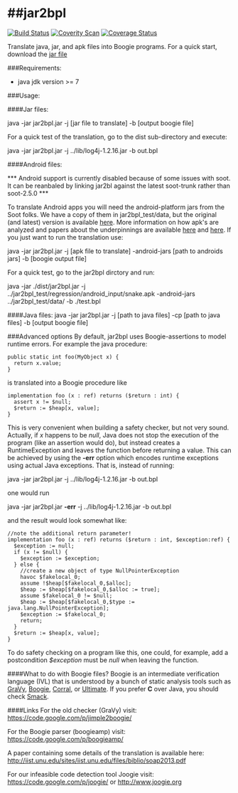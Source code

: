 ##jar2bpl
=======

[![Build Status](https://travis-ci.org/martinschaef/jar2bpl.png)](https://travis-ci.org/martinschaef/jar2bpl)
[![Coverity Scan](https://scan.coverity.com/projects/5808/badge.svg)](https://scan.coverity.com/projects/5808)
[![Coverage Status](https://coveralls.io/repos/martinschaef/jar2bpl/badge.svg?branch=master)](https://coveralls.io/r/martinschaef/jar2bpl?branch=master) 

Translate java, jar, and apk files into Boogie programs.
For a quick start, download the [jar file](https://github.com/martinschaef/jar2bpl/blob/master/jar2bpl/dist/jar2bpl.jar)

###Requirements:
- java jdk version >= 7 


###Usage: 

####Jar files: 

  java -jar jar2bpl.jar -j [jar file to translate] -b [output boogie file]

For a quick test of the translation, go to the dist sub-directory and execute:

  java -jar jar2bpl.jar -j ../lib/log4j-1.2.16.jar -b out.bpl

####Android files:

*** Android support is currently disabled because of some issues with soot. It can be reanbaled by linking jar2bl against the latest soot-trunk rather than soot-2.5.0 *** 

To translate Android apps you will need the android-platform jars from the Soot folks. We have a copy of them in jar2bpl_test/data, but the original (and latest) version is available [here](https://github.com/Sable/android-platforms). More information on how apk's are analyzed and papers about the underpinnings are available [here](http://www.abartel.net/dexpler/) and [here](http://www.bodden.de/2013/01/08/soot-android-instrumentation/). If you just want to run the translation use:

  java -jar jar2bpl.jar -j [apk file to translate] -android-jars [path to androids jars] -b [boogie output file]

For a quick test, go to the jar2bpl dirctory and run:

  java -jar ./dist/jar2bpl.jar -j ../jar2bpl_test/regression/android_input/snake.apk -android-jars ../jar2bpl_test/data/ -b ./test.bpl

####Java files:
  java -jar jar2bpl.jar -j [path to java files] -cp [path to java files] -b [output boogie file]

###Advanced options
By default, jar2bpl uses Boogie-assertions to model runtime errors. For example the java procedure:

    public static int foo(MyObject x) {
      return x.value;
    }

is translated into a Boogie procedure like

    implementation foo (x : ref) returns ($return : int) {
      assert x != $null;
      $return := $heap[x, value];
    }
    
This is very convenient when building a safety checker, but not very sound. Actually, if *x* happens to be *null*, Java does not stop the execution of the program (like an assertion would do), but instead creates a RuntimeException and leaves the function before returning a value. This can be achieved by using the **-err** option which encodes runtime exceptions using actual Java exceptions. That is, instead of running:

  java -jar jar2bpl.jar -j ../lib/log4j-1.2.16.jar -b out.bpl

one would run

  java -jar jar2bpl.jar **-err** -j ../lib/log4j-1.2.16.jar -b out.bpl

and the result would look somewhat like:

    //note the additional return parameter!
    implementation foo (x : ref) returns ($return : int, $exception:ref) {
      $exception := null; 
      if (x != $null) {
        $exception := $exception;
      } else {
        //create a new object of type NullPointerException
        havoc $fakelocal_0;
        assume !$heap[$fakelocal_0,$alloc];
        $heap := $heap[$fakelocal_0,$alloc := true];
        assume $fakelocal_0 != $null;
        $heap := $heap[$fakelocal_0,$type := java.lang.NullPointerException];
        $exception := $fakelocal_0;
        return;
      }
      $return := $heap[x, value];
    }

To do safety checking on a program like this, one could, for example, add a postcondition *$exception* must be *null* when leaving the function.

####What to do with Boogie files?
Boogie is an intermediate verification language (IVL) that is understood by a bunch of static analysis tools such as
[GraVy](http://rise4fun.com/GraVy), [Boogie](http://boogie.codeplex.com/), [Corral](http://corral.codeplex.com/), or [Ultimate](https://monteverdi.informatik.uni-freiburg.de/tomcat//Website/?task=VerifyC#). If you prefer **C** over Java, you should check [Smack](https://github.com/smackers/smack).

####Links
For the old checker (GraVy) visit:
https://code.google.com/p/jimple2boogie/

For the Boogie parser (boogieamp) visit:
https://code.google.com/p/boogieamp/

A paper containing some details of the translation is available here:
http://iist.unu.edu/sites/iist.unu.edu/files/biblio/soap2013.pdf

For our infeasible code detection tool Joogie visit:
https://code.google.com/p/joogie/ or http://www.joogie.org

